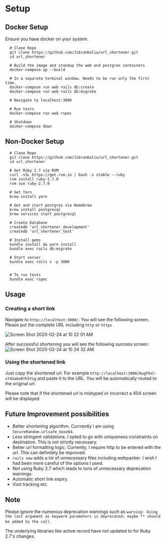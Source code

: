 # Setup

## Docker Setup

Ensure you have docker on your system.

```
  # Clone Repo
  git clone https://github.com/JibranKalia/url_shortener.git
  cd url_shortener

  # Build the image and standup the web and postgres containers
  docker-compose up --build

  # In a separate terminal window. Needs to be run only the first time.
  docker-compose run web rails db:create 
  docker-compose run web rails db:migrate

  # Navigate to localhost:3000  

  # Run tests
  docker-compose run web rspec

  # Shutdown
  docker-compose down
```

## Non-Docker Setup

```
  # Clone Repo
  git clone https://github.com/JibranKalia/url_shortener.git
  cd url_shortener

  # Get Ruby 2.7 via RVM
  curl -sSL https://get.rvm.io | bash -s stable --ruby
  rvm install ruby-2.7.0
  rvm use ruby-2.7.0

  # Get Yarn
  brew install yarn

  # Get and start postgres via Homebrew
  brew install postgresql
  brew services start postgresql

  # Create Database
  createdb 'url_shortener_development'
  createdb 'url_shortener_test'

  # Install gems
  bundle install && yarn install
  bundle exec rails db:migrate

  # Start server
  bundle exec rails s -p 3000
  

  # To run tests
  bundle exec rspec
```

## Usage

### Creating a short link
Navigate to `http://localhost:3000/`.
You will see the following screen. Please put the complete URL including `http` or `https`

![Screen Shot 2020-02-24 at 10 22 01 AM](https://user-images.githubusercontent.com/14208431/75170371-a09c6d00-56ef-11ea-8158-bdae03fe3e78.png)

After successful shortening you will see the following success screen:
![Screen Shot 2020-02-24 at 10 24 32 AM](https://user-images.githubusercontent.com/14208431/75170931-7c8d5b80-56f0-11ea-984b-36a75679c3ea.png)

### Using the shortened link

Just copy the shortened url. For example `http://localhost:3000/HugF0sC-xY4UaAo0Yh5Ysg` and paste it to the URL. You will be automatically routed to the original url.

Please note that if the shortened url is mistyped or incorrect a 404 screen will be displayed.

## Future Improvement possibilities
- Better shortening algorithm. Currrently I am using `SecureRandom.urlsafe_base64`.
- Less stringent validations. I opted to go with uniqueness constraints on destination. This is not strictly necessary.
- Better url formatting logic. Currently, I require http to be entered with the url. This can definitely be improved.
- `rails new` adds a lot of unnecessary files including webpacker. I wish I had been more careful of the options I used.
- Not using Ruby 2.7 which leads to tons of unnecessary deprecation warnings.
- Automatic short link expiry.
- Visit tracking etc.

## Note 

Please ignore the numerous deprecation warnings such as `warning: Using the last argument as keyword parameters is deprecated; maybe ** should be added to the call`.

The underlying libraries like active record have not updated to for Ruby 2.7's changes.
